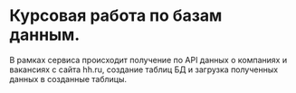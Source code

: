 # Курсовая работа по базам данным. 
В рамках сервиса происходит получение по API данных о компаниях и вакансиях с сайта hh.ru, создание таблиц БД и загрузка полученных данных в созданные таблицы.
